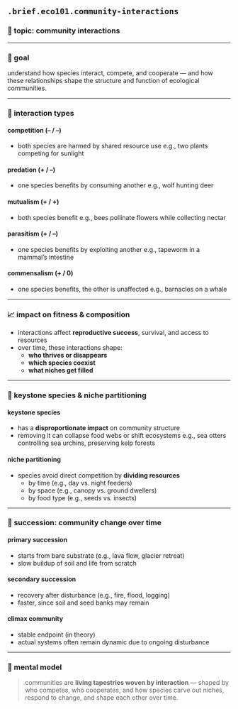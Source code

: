 ## `.brief.eco101.community-interactions`

### 🧠 topic: community interactions

---

### 🎯 goal
understand how species interact, compete, and cooperate — and how these relationships shape the structure and function of ecological communities.

---

### 🔗 interaction types

#### **competition (– / –)**
- both species are harmed by shared resource use
  e.g., two plants competing for sunlight

#### **predation (+ / –)**
- one species benefits by consuming another
  e.g., wolf hunting deer

#### **mutualism (+ / +)**
- both species benefit
  e.g., bees pollinate flowers while collecting nectar

#### **parasitism (+ / –)**
- one species benefits by exploiting another
  e.g., tapeworm in a mammal’s intestine

#### **commensalism (+ / 0)**
- one species benefits, the other is unaffected
  e.g., barnacles on a whale

---

### 📈 impact on fitness & composition

- interactions affect **reproductive success**, survival, and access to resources
- over time, these interactions shape:
  - **who thrives or disappears**
  - **which species coexist**
  - **what niches get filled**

---

### 🧩 keystone species & niche partitioning

#### **keystone species**
- has a **disproportionate impact** on community structure
- removing it can collapse food webs or shift ecosystems
  e.g., sea otters controlling sea urchins, preserving kelp forests

#### **niche partitioning**
- species avoid direct competition by **dividing resources**
  - by time (e.g., day vs. night feeders)
  - by space (e.g., canopy vs. ground dwellers)
  - by food type (e.g., seeds vs. insects)

---

### 🌱 succession: community change over time

#### **primary succession**
- starts from bare substrate (e.g., lava flow, glacier retreat)
- slow buildup of soil and life from scratch

#### **secondary succession**
- recovery after disturbance (e.g., fire, flood, logging)
- faster, since soil and seed banks may remain

#### **climax community**
- stable endpoint (in theory)
- actual systems often remain dynamic due to ongoing disturbance

---

### 🔁 mental model
> communities are **living tapestries woven by interaction** — shaped by who competes, who cooperates, and how species carve out niches, respond to change, and shape each other over time.
